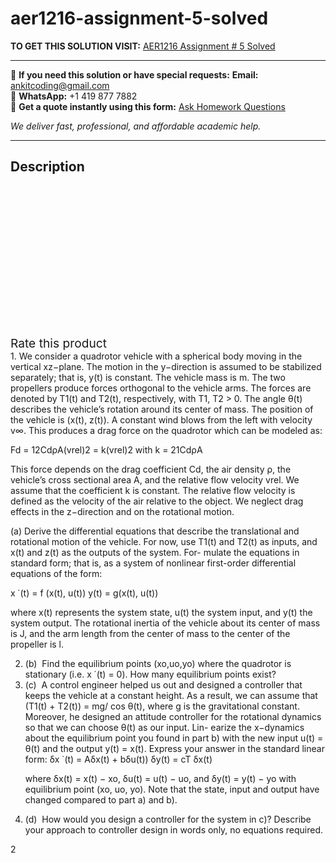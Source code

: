 # aer1216-assignment-5-solved
**TO GET THIS SOLUTION VISIT:** [AER1216 Assignment # 5 Solved](https://www.ankitcodinghub.com/product/aer1216-assignment-5-solved/)


---

📩 **If you need this solution or have special requests:** **Email:** ankitcoding@gmail.com  
📱 **WhatsApp:** +1 419 877 7882  
📄 **Get a quote instantly using this form:** [Ask Homework Questions](https://www.ankitcodinghub.com/services/ask-homework-questions/)

*We deliver fast, professional, and affordable academic help.*

---

<h2>Description</h2>



<div class="kk-star-ratings kksr-auto kksr-align-center kksr-valign-top" data-payload="{&quot;align&quot;:&quot;center&quot;,&quot;id&quot;:&quot;93022&quot;,&quot;slug&quot;:&quot;default&quot;,&quot;valign&quot;:&quot;top&quot;,&quot;ignore&quot;:&quot;&quot;,&quot;reference&quot;:&quot;auto&quot;,&quot;class&quot;:&quot;&quot;,&quot;count&quot;:&quot;0&quot;,&quot;legendonly&quot;:&quot;&quot;,&quot;readonly&quot;:&quot;&quot;,&quot;score&quot;:&quot;0&quot;,&quot;starsonly&quot;:&quot;&quot;,&quot;best&quot;:&quot;5&quot;,&quot;gap&quot;:&quot;4&quot;,&quot;greet&quot;:&quot;Rate this product&quot;,&quot;legend&quot;:&quot;0\/5 - (0 votes)&quot;,&quot;size&quot;:&quot;24&quot;,&quot;title&quot;:&quot;AER1216 Assignment # 5 Solved&quot;,&quot;width&quot;:&quot;0&quot;,&quot;_legend&quot;:&quot;{score}\/{best} - ({count} {votes})&quot;,&quot;font_factor&quot;:&quot;1.25&quot;}">

<div class="kksr-stars">

<div class="kksr-stars-inactive">
            <div class="kksr-star" data-star="1" style="padding-right: 4px">


<div class="kksr-icon" style="width: 24px; height: 24px;"></div>
        </div>
            <div class="kksr-star" data-star="2" style="padding-right: 4px">


<div class="kksr-icon" style="width: 24px; height: 24px;"></div>
        </div>
            <div class="kksr-star" data-star="3" style="padding-right: 4px">


<div class="kksr-icon" style="width: 24px; height: 24px;"></div>
        </div>
            <div class="kksr-star" data-star="4" style="padding-right: 4px">


<div class="kksr-icon" style="width: 24px; height: 24px;"></div>
        </div>
            <div class="kksr-star" data-star="5" style="padding-right: 4px">


<div class="kksr-icon" style="width: 24px; height: 24px;"></div>
        </div>
    </div>

<div class="kksr-stars-active" style="width: 0px;">
            <div class="kksr-star" style="padding-right: 4px">


<div class="kksr-icon" style="width: 24px; height: 24px;"></div>
        </div>
            <div class="kksr-star" style="padding-right: 4px">


<div class="kksr-icon" style="width: 24px; height: 24px;"></div>
        </div>
            <div class="kksr-star" style="padding-right: 4px">


<div class="kksr-icon" style="width: 24px; height: 24px;"></div>
        </div>
            <div class="kksr-star" style="padding-right: 4px">


<div class="kksr-icon" style="width: 24px; height: 24px;"></div>
        </div>
            <div class="kksr-star" style="padding-right: 4px">


<div class="kksr-icon" style="width: 24px; height: 24px;"></div>
        </div>
    </div>
</div>


<div class="kksr-legend" style="font-size: 19.2px;">
            <span class="kksr-muted">Rate this product</span>
    </div>
    </div>
<div class="page" title="Page 1">
<div class="layoutArea">
<div class="column">
1. We consider a quadrotor vehicle with a spherical body moving in the vertical xz−plane. The motion in the y−direction is assumed to be stabilized separately; that is, y(t) is constant. The vehicle mass is m. The two propellers produce forces orthogonal to the vehicle arms. The forces are denoted by T1(t) and T2(t), respectively, with T1, T2 &gt; 0. The angle θ(t) describes the vehicle’s rotation around its center of mass. The position of the vehicle is (x(t), z(t)). A constant wind blows from the left with velocity v∞. This produces a drag force on the quadrotor which can be modeled as:

Fd = 12CdρA(vrel)2 = k(vrel)2 with k = 21CdρA

This force depends on the drag coefficient Cd, the air density ρ, the vehicle’s cross sectional area A, and the relative flow velocity vrel. We assume that the coefficient k is constant. The relative flow velocity is defined as the velocity of the air relative to the object. We neglect drag effects in the z−direction and on the rotational motion.

(a) Derive the differential equations that describe the translational and rotational motion of the vehicle. For now, use T1(t) and T2(t) as inputs, and x(t) and z(t) as the outputs of the system. For- mulate the equations in standard form; that is, as a system of nonlinear first-order differential equations of the form:

x ̇ (t) = f (x(t), u(t)) y(t) = g(x(t), u(t))

</div>
</div>
</div>
<div class="page" title="Page 2">
<div class="layoutArea">
<div class="column">
where x(t) represents the system state, u(t) the system input, and y(t) the system output. The rotational inertia of the vehicle about its center of mass is J, and the arm length from the center of mass to the center of the propeller is l.

</div>
</div>
<div class="layoutArea">
<div class="column">
<ol start="2">
<li>(b) &nbsp;Find the equilibrium points (xo,uo,yo) where the quadrotor is stationary (i.e. x ̇ (t) = 0). How many equilibrium points exist?</li>
<li>(c) &nbsp;A control engineer helped us out and designed a controller that keeps the vehicle at a constant height. As a result, we can assume that (T1(t) + T2(t)) = mg/ cos θ(t), where g is the gravitational constant. Moreover, he designed an attitude controller for the rotational dynamics so that we can choose θ(t) as our input. Lin- earize the x−dynamics about the equilibrium point you found in part b) with the new input u(t) = θ(t) and the output y(t) = x(t). Express your answer in the standard linear form:
δx ̇ (t) = Aδx(t) + bδu(t)) δy(t) = cT δx(t)

where δx(t) = x(t) − xo, δu(t) = u(t) − uo, and δy(t) = y(t) − yo with equilibrium point (xo, uo, yo). Note that the state, input and output have changed compared to part a) and b).
</li>
<li>(d) &nbsp;How would you design a controller for the system in c)? Describe your approach to controller design in words only, no equations required.</li>
</ol>
</div>
</div>
<div class="layoutArea">
<div class="column">
2

</div>
</div>
</div>
